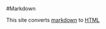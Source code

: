 #Markdown

This site converts [markdown](https://en.wikipedia.org/wiki/Markdown) to [HTML](https://en.wikipedia.org/wiki/HTML)